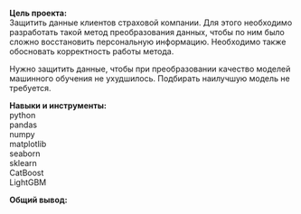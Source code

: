 **Цель проекта:**  
Защитить данные клиентов страховой компании. Для этого необходимо разработать такой метод преобразования данных, чтобы по ним было сложно восстановить персональную информацию. Необходимо также обосновать корректность работы метода.

Нужно защитить данные, чтобы при преобразовании качество моделей машинного обучения не ухудшилось. Подбирать наилучшую модель не требуется.

**Навыки и инструменты:**  
python  
pandas  
numpy  
matplotlib  
seaborn  
sklearn  
CatBoost  
LightGBM  

**Общий вывод:**  
